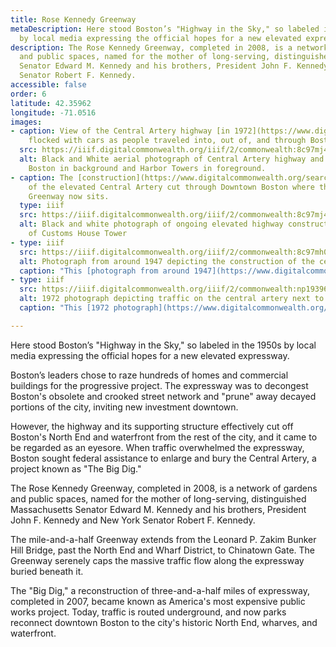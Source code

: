 ```yaml
---
title: Rose Kennedy Greenway
metaDescription: Here stood Boston’s "Highway in the Sky," so labeled in the 1950s
  by local media expressing the official hopes for a new elevated expressway.
description: The Rose Kennedy Greenway, completed in 2008, is a network of gardens
  and public spaces, named for the mother of long-serving, distinguished Massachusetts
  Senator Edward M. Kennedy and his brothers, President John F. Kennedy and New York
  Senator Robert F. Kennedy.
accessible: false
order: 6
latitude: 42.35962
longitude: -71.0516
images:
- caption: View of the Central Artery highway [in 1972](https://www.digitalcommonwealth.org/search/commonwealth:np1939763)
    flocked with cars as people traveled into, out of, and through Boston.
  src: https://iiif.digitalcommonwealth.org/iiif/2/commonwealth:8c97mj434
  alt: Black and White aerial photograph of Central Artery highway and with downtown
    Boston in background and Harbor Towers in foreground.
- caption: The [construction](https://www.digitalcommonwealth.org/search/commonwealth:8c97mj42v)
    of the elevated Central Artery cut through Downtown Boston where the Rose Kennedy
    Greenway now sits.
  type: iiif
  src: https://iiif.digitalcommonwealth.org/iiif/2/commonwealth:8c97mj434
  alt: Black and white photograph of ongoing elevated highway construction in front
    of Customs House Tower
- type: iiif
  src: https://iiif.digitalcommonwealth.org/iiif/2/commonwealth:8c97mh072
  alt: Photograph from around 1947 depicting the construction of the central artery
  caption: "This [photograph from around 1947](https://www.digitalcommonwealth.org/search/commonwealth:8c97mh06s) depicts the contstruction of an elevated portion of the central artery. The Custom House Tower is distantly visible, partially obscured between the construction pillars."
- type: iiif
  src: https://iiif.digitalcommonwealth.org/iiif/2/commonwealth:np193965k
  alt: 1972 photograph depicting traffic on the central artery next to haymarket square
  caption: "This [1972 photograph](https://www.digitalcommonwealth.org/search/commonwealth:np1939649) depicts traffic on the imposing overpasses, on-ramps and off-ramps of the Central Artery over what was once the historic neighborhood around Haymarket Square. "

---
```

Here stood Boston’s "Highway in the Sky," so labeled in the 1950s by local media expressing the official hopes for a new elevated expressway.

Boston’s leaders chose to raze hundreds of homes and commercial buildings for the progressive project. The expressway was to decongest Boston's obsolete and crooked street network and "prune" away decayed portions of the city, inviting new investment downtown.

However, the highway and its supporting structure effectively cut off Boston's North End and waterfront from the rest of the city, and it came to be regarded as an eyesore. When traffic overwhelmed the expressway, Boston sought federal assistance to enlarge and bury the Central Artery, a project known as "The Big Dig."

The Rose Kennedy Greenway, completed in 2008, is a network of gardens and public spaces, named for the mother of long-serving, distinguished Massachusetts Senator Edward M. Kennedy and his brothers, President John F. Kennedy and New York Senator Robert F. Kennedy.

The mile-and-a-half Greenway extends from the Leonard P. Zakim Bunker Hill Bridge, past the North End and Wharf District, to Chinatown Gate. The Greenway serenely caps the massive traffic flow along the expressway buried beneath it.

The "Big Dig," a reconstruction of three-and-a-half miles of expressway, completed in 2007, became known as America's most expensive public works project. Today, traffic is routed underground, and now parks reconnect downtown Boston to the city's historic North End, wharves, and waterfront.